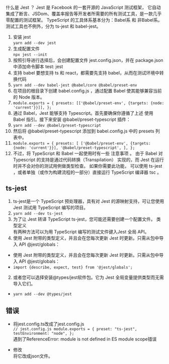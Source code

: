 什么是 Jest ？
Jest 是 Facebook 的一套开源的 JavaScript 测试框架， 它自动集成了断言、JSDom、覆盖率报告等开发者所需要的所有测试工具，是一款几乎零配置的测试框架。
TypeScript 的工具体系基本分为：Babel系 和 非Babel系。测试工具也不例外，分为 ts-jest 和 babel-jest。

1. 安装 jest  
``yarn add --dev jest``  
2. 生成配置文件  
``npx jest --init``
3. 按照引导进行选择后，会创建配置文件 jest.config.json，并在 package.json 中添加命令脚本 test: jest
4. 支持 babel 要想支持 ts 和 react，都需要先支持 babel，从而在测试环境中转换代码  
5. ``yarn add --dev babel-jest @babel/core @babel/preset-env``
6. 在项目的根目录下创建 babel.config.js ，通过配置 Babel 使其能够兼容当前的 Node 版本。
7. ``module.exports = {
   presets: [['@babel/preset-env', {targets: {node: 'current'}}]],
   };``
8. 通过 Babel，Jest 能够支持 Typescript。首先要确保你遵循了上述 使用 Babel 指引。接下来安装 @babel/preset-typescript 插件：
9. ``yarn add --dev @babel/preset-typescript``
10. 然后将 @babel/preset-typescript 添加到 babel.config.js 中的 presets 列表中。
11. ``module.exports = {
    presets: [
    ['@babel/preset-env', {targets: {node: 'current'}}],
    '@babel/preset-typescript',
    ],
    };``
12. 不过，将 TypeScript 和 Babel 一起使用时有一些 注意事项 。 
由于 Babel 对 Typescript 的支持是通过代码转换（Transpilation） 
实现的，而 Jest 在运行时并不会对你的测试用例做类型检查。 如果你需要此功能，
可以使用 ts-jest ，或者单独（或作为构建流程的一部分）直接运行 TypeScript 编译器 tsc 。

## ts-jest
1. ts-jest是一个 TypeScript 预处理器，具有对 Jest 的源映射支持，可让您使用 Jest 测试用 TypeScript 编写的项目。
2. ``yarn add --dev ts-jest``
3. 为了让 Jest 转译 TypeScript ts-jest，您可能还需要创建一个配置文件。
类型定义  
有两种方法可以为用 TypeScript 编写的测试文件键入Jest 全局 API。  
1. 使用 Jest 附带的类型定义，并且会在您每次更新 Jest 时更新。只需从包中导入 API @jest/globals：
- 使用 Jest 附带的类型定义，并且会在您每次更新 Jest 时更新。只需从包中导入 API @jest/globals：
- ``import {describe, expect, test} from '@jest/globals';``
2. 或者您可以选择安装@types/jest软件包。它为 Jest 全局变量提供类型而无需导入它们。
- ``yarn add --dev @types/jest``

## 错误
- 将jest.config.ts改成了jest.config.js  
``// jest.config.js
module.exports = {
preset: "ts-jest",
testEnvironment: "node",
};``  
遇到了ReferenceError: module is not defined in ES module scope错误   

- 修改  
将它改成json文件。



